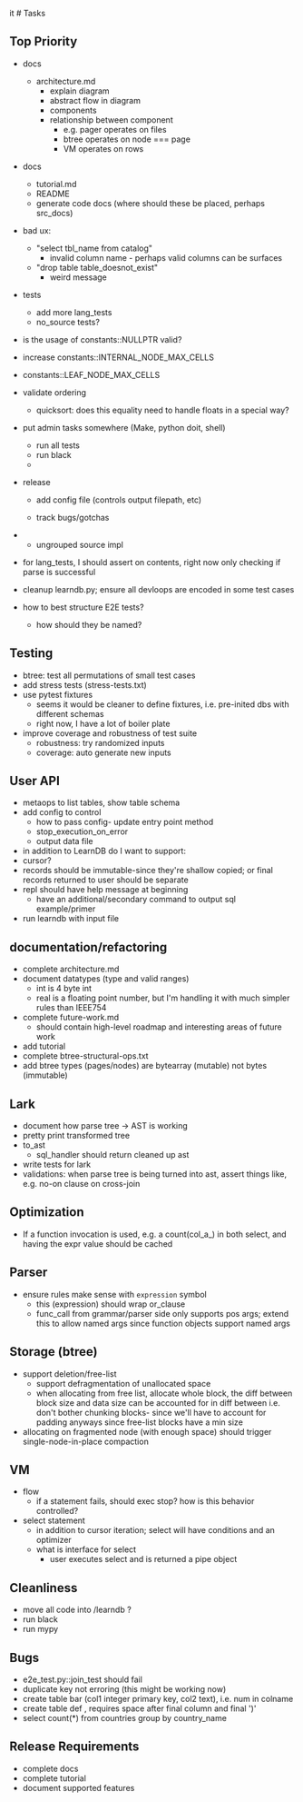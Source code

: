 it # Tasks

## Top Priority

- docs
  - architecture.md
    - explain diagram
    - abstract flow in diagram
    - components
    - relationship between component
      - e.g. pager operates on files
      - btree operates on node === page
      - VM operates on rows

- docs
  - tutorial.md
  - README
  - generate code docs (where should these be placed, perhaps src_docs)

- bad ux:
  - "select tbl_name from catalog"
    - invalid column name - perhaps valid columns can be surfaces
  - "drop table table_doesnot_exist"
    - weird message

- tests 
  - add more lang_tests
  - no_source tests?

- is the usage of constants::NULLPTR valid?


- increase constants::INTERNAL_NODE_MAX_CELLS
- constants::LEAF_NODE_MAX_CELLS

- validate ordering
  - quicksort: does this equality need to handle floats in a special way?


- put admin tasks somewhere (Make, python doit, shell)
  - run all tests
  - run black
  - 


- release 
    - add config file (controls output filepath, etc)

  
    - track bugs/gotchas

- - ungrouped source impl
- for lang_tests, I should assert on contents, right now only checking if parse is successful
- cleanup learndb.py; ensure all devloops are encoded in some test cases
- how to best structure E2E tests? 
  - how should they be named?

## Testing
- btree: test all permutations of small test cases
- add stress tests (stress-tests.txt)
- use pytest fixtures
  - seems it would be cleaner to define fixtures, i.e. pre-inited dbs with different schemas
  - right now, I have a lot of boiler plate
- improve coverage and robustness of test suite
  - robustness: try randomized inputs
  - coverage: auto generate new inputs


## User API
 - metaops to list tables, show table schema
 - add config to control
    - how to pass config- update entry point method
    - stop_execution_on_error
    - output data file
 - in addition to LearnDB do I want to support:
 - cursor?
 - records should be immutable-since they're shallow copied; or final records returned to user should be separate
 - repl should have help message at beginning
   - have an additional/secondary command to output sql example/primer
 - run learndb with input file

## documentation/refactoring
- complete architecture.md
- document datatypes (type and valid ranges)
  - int is 4 byte int
  - real is a floating point number, but I'm handling it with much simpler rules than IEEE754
- complete future-work.md  
    - should contain high-level roadmap and interesting areas of future work
- add tutorial
- complete btree-structural-ops.txt
- add btree types (pages/nodes) are bytearray (mutable) not bytes (immutable)


## Lark
  - document how parse tree -> AST is working
  - pretty print transformed tree
  - to_ast 
      - sql_handler should return cleaned up ast
  - write tests for lark
  - validations: when parse tree is being turned into ast, assert things like, e.g. no-on clause on cross-join


## Optimization
- If a function invocation is used, e.g. a count(col_a_) in both select, and having the expr value should be cached 


## Parser
- ensure rules make sense with `expression` symbol
  - this (expression) should wrap or_clause
  - func_call from grammar/parser side only supports pos args; extend this to allow named args since function objects support named args


## Storage (btree)
- support deletion/free-list  
  - support defragmentation of unallocated space
  - when allocating from free list, allocate whole block, 
    the diff between block size and data size can be accounted for in diff between
    i.e. don't bother chunking blocks- since we'll have to account for padding anyways since free-list blocks have a min size
- allocating on fragmented node (with enough space) should trigger 
  single-node-in-place compaction




## VM
- flow
  - if a statement fails, should exec stop? how is this behavior controlled?
- select statement
  - in addition to cursor iteration; select will have conditions
    and an optimizer
  - what is interface for select
    - user executes select and is returned a pipe object



## Cleanliness
- move all code into /learndb ?
- run black
- run mypy

## Bugs
  - e2e_test.py::join_test should fail
  - duplicate key not erroring (this might be working now)
  - create table bar (col1 integer primary key, col2 text), i.e. num in colname
  - create table def , requires space after final column and final ')'
  - select count(*) from countries group by country_name

## Release Requirements 
  - complete docs
  - complete tutorial
  - document supported features
  
